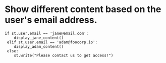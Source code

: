 # Show different content based on the user's email address.
    if st.user.email == 'jane@email.com':
        display_jane_content()
     elif st.user.email == 'adam@foocorp.io':
        display_adam_content()
     else:
        st.write("Please contact us to get access!")